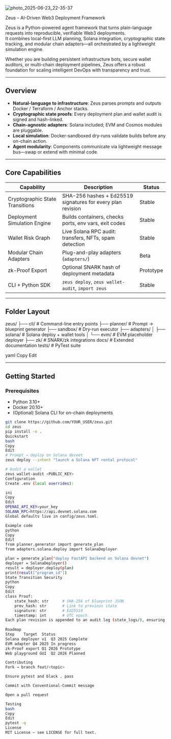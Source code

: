![photo_2025-06-23_22-35-37](https://github.com/user-attachments/assets/84d8bb21-7b75-4206-8465-2f41c21fbe4d)

Zeus – AI-Driven Web3 Deployment Framework

Zeus is a Python-powered agent framework that turns plain-language requests into reproducible, verifiable Web3 deployments.  
It combines local-first LLM planning, Solana integration, cryptographic state tracking, and modular chain adapters—all orchestrated by a lightweight simulation engine.

Whether you are building persistent infrastructure bots, secure wallet auditors, or multi-chain deployment pipelines, Zeus offers a robust foundation for scaling intelligent DevOps with transparency and trust.

---

## Overview

* **Natural-language to infrastructure**: Zeus parses prompts and outputs Docker / Terraform / Anchor stacks.  
* **Cryptographic state proofs**: Every deployment plan and wallet audit is signed and hash-linked.  
* **Chain-agnostic adapters**: Solana included; EVM and Cosmos modules are pluggable.  
* **Local simulation**: Docker-sandboxed dry-runs validate builds before any on-chain action.  
* **Agent modularity**: Components communicate via lightweight message bus—swap or extend with minimal code.

---

## Core Capabilities

| Capability | Description | Status |
|------------|-------------|--------|
| Cryptographic State Transitions | SHA-256 hashes + Ed25519 signatures for every plan revision | Stable |
| Deployment Simulation Engine | Builds containers, checks ports, env vars, exit codes | Stable |
| Wallet Risk Graph | Live Solana RPC audit: transfers, NFTs, spam detection | Stable |
| Modular Chain Adapters | Plug-and-play adapters (`adapters/`) | Beta |
| zk-Proof Export | Optional SNARK hash of deployment metadata | Prototype |
| CLI + Python SDK | `zeus deploy`, `zeus wallet-audit`, `import zeus` | Stable |

---

## Folder Layout

zeus/
├── cli/ # Command-line entry points
├── planner/ # Prompt → blueprint generator
├── sandbox/ # Dry-run executor
├── adapters/
│ ├── solana/ # Solana deploy + wallet tools
│ └── evm/ # EVM placeholder deployer
├── zk/ # SNARK/zk integrations
docs/ # Extended documentation
tests/ # PyTest suite

yaml
Copy
Edit

---

## Getting Started

### Prerequisites
* Python 3.10+
* Docker 20.10+
* (Optional) Solana CLI for on-chain deployments

```bash
git clone https://github.com/YOUR_USER/zeus.git
cd zeus
pip install -e .
Quickstart
bash
Copy
Edit
# Prompt → deploy on Solana devnet
zeus deploy --intent "launch a Solana NFT rental protocol"

# Audit a wallet
zeus wallet-audit <PUBLIC_KEY>
Configuration
Create .env (local overrides):

ini
Copy
Edit
OPENAI_API_KEY=your_key
SOLANA_RPC=https://api.devnet.solana.com
Global defaults live in config/zeus.toml.

Example code
python
Copy
Edit
from planner.generator import generate_plan
from adapters.solana.deploy import SolanaDeployer

plan = generate_plan("deploy FastAPI backend on Solana devnet")
deployer = SolanaDeployer()
result = deployer.deploy(plan)
print(result["program_id"])
State Transition Security
python
Copy
Edit
class Proof:
    state_hash: str      # SHA-256 of blueprint JSON
    prev_hash: str       # Link to previous state
    signature: str       # Ed25519
    timestamp: int       # UTC epoch
Each plan revision is appended to an audit log (state_logs/), ensuring an immutable history.
        
Roadmap
Step	Target	Status
Solana deployer v1	Q3 2025	Complete
EVM adapter	Q4 2025	In progress
zk-Proof export	Q1 2026	Prototype
Web playground GUI	Q2 2026	Planned

Contributing
Fork → branch feat/<topic>

Ensure pytest and black . pass

Commit with Conventional-Commit message

Open a pull request

Testing
bash
Copy
Edit
pytest -q
License
MIT License – see LICENSE for full text.     
